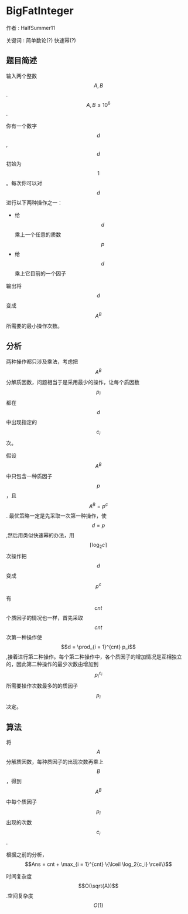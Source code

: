 # BigFatInteger

作者 : HalfSummer11

关键词 : 简单数论(?) 快速幂(?)

## 题目简述

输入两个整数$$A, B$$. $$A, B \le 10^6$$.

你有一个数字$$d$$,$$d$$初始为$$1$$。每次你可以对$$d$$进行以下两种操作之一：
+ 给$$d$$乘上一个任意的质数$$p$$
+ 给$$d$$乘上它目前的一个因子

输出将$$d$$变成$$A^B$$所需要的最小操作次数。

## 分析

两种操作都只涉及乘法，考虑把$$A^B$$分解质因数，问题相当于是采用最少的操作，让每个质因数$$p_i$$都在$$d$$中出现指定的$$c_i$$次。

假设$$A^B$$中只包含一种质因子$$p$$，且$$A^B = p ^ c$$. 最优策略一定是先采取一次第一种操作，使$$d = p$$,然后用类似快速幂的办法，用$$\lceil \log_2{c} \rceil$$次操作把$$d$$变成$$p^c$$

有$$cnt$$个质因子的情况也一样，首先采取$$cnt$$次第一种操作使$$d = \prod_{i = 1}^{cnt} p_i$$,接着进行第二种操作。每个第二种操作中，各个质因子的增加情况是互相独立的，因此第二种操作的最少次数由增加到$$p_i^{c_i}$$所需要操作次数最多的的质因子$$p_i$$决定。

## 算法

将$$A$$分解质因数，每种质因子的出现次数再乘上$$B$$，得到$$A^B$$中每个质因子$$p_i$$出现的次数$$c_i$$.

根据之前的分析，$$Ans = cnt + \max_{i = 1}^{cnt} \{\lceil \log_2{c_i} \rceil\}$$

时间复杂度$$O(\sqrt{A})$$.空间复杂度$$O(1)$$
